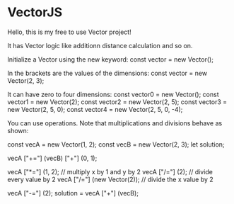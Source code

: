 # VectorJS

Hello, this is my free to use Vector project!

It has Vector logic like additionn distance calculation and so on.

Initialize a Vector using the new keyword:
const vector = new Vector();

In the brackets are the values of the dimensions:
const vector = new Vector(2, 3);

It can have zero to four dimensions:
const vector0 = new Vector();
const vector1 = new Vector(2);
const vector2 = new Vector(2, 5);
const vector3 = new Vector(2, 5, 0);
const vector4 = new Vector(2, 5, 0, -4);

You can use operations.
Note that multiplications and divisions behave as shown:

const vecA = new Vector(1, 2);
const vecB = new Vector(2, 3);
let solution;

vecA ["+="] (vecB) ["+"] (0, 1);

vecA ["*="] (1, 2); // multiply x by 1 and y by 2
vecA ["/="] (2); // divide every value by 2
vecA ["/="] (new Vector(2)); // divide the x value by 2

vecA ["-="] (2);
solution = vecA ["+"] (vecB);